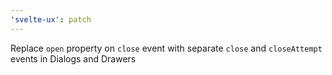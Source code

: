```yaml
---
'svelte-ux': patch
---
```


Replace `open` property on `close` event with separate `close` and `closeAttempt` events in Dialogs and Drawers
